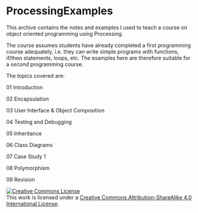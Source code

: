 ProcessingExamples
==================

This archive contains the notes and examples I used to teach a course on object oriented programming using Processing. 

The course assumes students have already completed a first programming course adequately, i.e. they can write simple programs with functions, if/then statements, loops, etc. The examples here are therefore suitable for a *second* programming course.

The topics covered are:

01 Introduction

02 Encapsulation

03 User Interface & Object Composition

04 Testing and Debugging

05 Inheritance

06 Class Diagrams

07 Case Study 1

08 Polymorphism

09 Revision

<a rel="license" href="http://creativecommons.org/licenses/by-sa/4.0/"><img alt="Creative Commons License" style="border-width:0" src="http://i.creativecommons.org/l/by-sa/4.0/88x31.png" /></a><br />This work is licensed under a <a rel="license" href="http://creativecommons.org/licenses/by-sa/4.0/">Creative Commons Attribution-ShareAlike 4.0 International License</a>.

